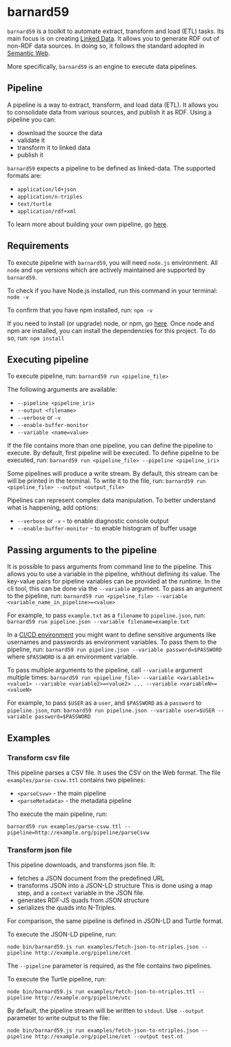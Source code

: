 # barnard59

`barnard59` is a toolkit to automate extract, transform and load (ETL) tasks. Its main focus is on creating [Linked Data](http://linked-data-training.zazuko.com/). It allows you to generate RDF out of non-RDF data sources. In doing so, it follows the standard adopted in [Semantic Web](https://www.w3.org/standards/semanticweb/).

More specifically, `barnard59` is an engine to execute data pipelines.

## Pipeline

A pipeline is a way to extract, transform, and load data (ETL). It allows you to consolidate data from various sources, and publish it as RDF.
Using a pipeline you can:
* download the source the data
* validate it
* transform it to linked data
* publish it


`barnard59` expects a pipeline to be defined as linked-data. The supported formats are:
* `application/ld+json`
* `application/n-triples`
* `text/turtle`
* `application/rdf+xml`

To learn more about building your own pipeline, go [here](docs/pages/pipeline.md).

## Requirements
To execute pipeline with `barnard59`, you will need `node.js` environment. All `node` and `npm` versions which are actively maintained are supported by `barnard59`.


To check if you have Node.js installed, run this command in your terminal:
`node -v`

To confirm that you have npm installed, run:
`npm -v`

If you need to install (or upgrade) node, or npm, go [here](https://nodejs.org/en/download/).
Once node and npm are installed, you can install the dependencies for this project. To do so, run:
`npm install`
## Executing pipeline

To execute pipeline, run:
`barnard59 run <pipeline_file>`

The following arguments are available:
* `--pipeline <pipeline_iri>`
* `--output <filename>`
* `--verbose` or `-v`
* `--enable-buffer-monitor`
* `--variable <name=value>`

If the file contains more than one pipeline, you can define the pipeline to execute. By default, first pipeline will be executed.
To define pipeline to be executed, run:
`barnard59 run <pipeline_file> --pipeline <pipeline_iri>`

Some pipelines will produce a write stream. By default, this stream can be will be printed in the terminal. To write it to the file, run:
`barnard59 run <pipeline_file> --output <output_file>`

Pipelines can represent complex data manipulation. To better understand what is happening, add options:
* `--verbose` or `-v` - to enable diagnostic console output
* `--enable-buffer-monitor` - to enable histogram of buffer usage

## Passing arguments to the pipeline
It is possible to pass arguments from command line to the pipeline. This allows you to use a variable in the pipeline, whithout defining its value. The key-value pairs for pipeline variables can be provided at the runtime. In the cli tool, this can be done via the `--variable` argument.
To pass an argument to the pipeline, run:
`barnard59 run <pipeline_file> --variable <variable_name_in_pipeline>=<value>`

For example, to pass `example.txt` as a `filename` to `pipeline.json`, run:
`barnard59 run pipeline.json --variable filename=example.txt`

In a [CI/CD environment](https://github.com/zazuko/barnard59/wiki/automation) you might want to define sensitive arguments like usernames and passwords as environment variables. To pass them to the pipeline, run:
`barnard59 run pipeline.json --variable password=$PASSWORD`
where `$PASSWORD` is a an environment variable.

To pass multiple arguments to the pipeline, call `--variable` argument multiple times:
`barnard59 run <pipeline_file> --variable <variable1>=<value1> --variable <variable2>=<value2> ... --variable <variableN>=<valueN>`

For example, to pass `$USER` as a `user`, and `$PASSWORD` as a `password` to `pipeline.json`, run:
`barnard59 run pipeline.json --variable user=$USER --variable password=$PASSWORD`


## Examples

### Transform csv file

This pipeline parses a CSV file. It uses the CSV on the Web format. The file `examples/parse-csvw.ttl` contains two pipelines:
* `<parseCsvw>` - the main pipeline
* `<parseMetadata>` - the metadata pipeline

Tho execute the main pipeline, run:

```
barnard59 run examples/parse-csvw.ttl --pipeline=http://example.org/pipeline/parseCsvw
```
### Transform json file

This pipeline downloads, and transforms json file. It:

* fetches a JSON document from the predefined URL
* transforms JSON into a JSON-LD structure
    This is done using a map step, and a `context` variable in the JSON file.
* generates RDF-JS quads from JSON structure
* serializes the quads into N-Triples.

For comparison, the same pipeline is defined in JSON-LD and Turtle format.

To execute the JSON-LD pipeline, run:

```
node bin/barnard59.js run examples/fetch-json-to-ntriples.json --pipeline http://example.org/pipeline/cet
```

The `--pipeline` parameter is required, as the file contains two pipelines.


To execute the Turtle pipeline, run:

```
node bin/barnard59.js run examples/fetch-json-to-ntriples.ttl --pipeline http://example.org/pipeline/utc
```

By default, the pipeline stream will be written to `stdout`. Use `--output` parameter to write output to the file:

```
node bin/barnard59.js run examples/fetch-json-to-ntriples.json --pipeline http://example.org/pipeline/cet --output test.nt
```
